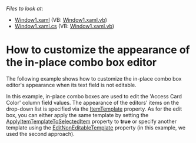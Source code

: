 <!-- default file list -->
*Files to look at*:

* [Window1.xaml](./CS/TextEdit_EditNonEditableTemplate/Window1.xaml) (VB: [Window1.xaml.vb](./VB/TextEdit_EditNonEditableTemplate/Window1.xaml.vb))
* [Window1.xaml.cs](./CS/TextEdit_EditNonEditableTemplate/Window1.xaml.cs) (VB: [Window1.xaml.vb](./VB/TextEdit_EditNonEditableTemplate/Window1.xaml.vb))
<!-- default file list end -->
# How to customize the appearance of the in-place combo box editor


<p>The following example shows how to customize the in-place combo box editor's appearance when its text field is not editable.</p>
<p>In this example, in-place combo boxes are used to edit the 'Access Card Color' column field values. The appearance of the editors' items on the drop-down list is specified via the <a href="https://documentation.devexpress.com/WPF/DevExpress.Xpf.Editors.Settings.LookUpEditSettingsBase.ItemTemplate.property">ItemTemplate</a> property. As for the edit box, you can either apply the same template by setting the <a href="https://documentation.devexpress.com/WPF/DevExpress.Xpf.Editors.Settings.LookUpEditSettingsBase.ApplyItemTemplateToSelectedItem.property">ApplyItemTemplateToSelectedItem</a> property to <strong>true</strong> or specify another template using the <a href="https://documentation.devexpress.com/WPF/DevExpress.Xpf.Editors.Settings.TextEditSettings.EditNonEditableTemplate.property">EditNonEditableTemplate</a> property (in this example, we used the second approach).</p>

<br/>


